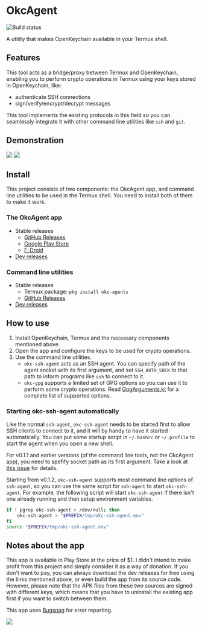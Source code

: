 # OkcAgent

![Build status](https://github.com/DDoSolitary/OkcAgent/workflows/.github/workflows/build.yml/badge.svg)

A utility that makes OpenKeychain available in your Termux shell.

## Features

This tool acts as a bridge/proxy between Termux and OpenKeychain, enabling you to perform crypto operations in Termux using your keys stored in OpenKeychain, like:

- authenticate SSH connections
- sign/verify/encrypt/decrypt messages

This tool implements the existing protocols in this field so you can seamlessly integrate it with other command line utilities like `ssh` and `git`.

## Demonstration

![](https://i.ibb.co/xsSP7X7/okc-ssh-agent-demo.gif)
![](https://i.ibb.co/DYFcYqD/okc-gpg-demo.gif)

## Install

This project consists of two components: the OkcAgent app, and command line utilities to be used in the Termux shell. You need to install both of them to make it work.

### The OkcAgent app

- Stable releases
  - [GitHub Releases](https://github.com/DDoSolitary/OkcAgent/releases)
  - [Google Play Store](https://play.google.com/store/apps/details?id=org.ddosolitary.okcagent)
  - [F-Droid](https://f-droid.org/packages/org.ddosolitary.okcagent/)
- [Dev releases](https://ddosolitary-builds.sourceforge.io/OkcAgent/)

### Command line utilities

- Stable releases
  - Termux package: `pkg install okc-agents`
  - [GitHub Releases](https://github.com/DDoSolitary/okc-agents/releases)
- [Dev releases](https://ddosolitary-builds.sourceforge.io/okc-agents/)

## How to use

1. Install OpenKeychain, Termux and the necessary components mentioned above.
2. Open the app and configure the keys to be used for crypto operations.
3. Use the command line utilities.
    - `okc-ssh-agent` acts as an SSH agent. You can specify path of the agent socket with its first argument, and set `SSH_AUTH_SOCK` to that path to inform programs like `ssh` to connect to it.
    - `okc-gpg` supports a limited set of GPG options so you can use it to perform some crypto operations. Read [GpgArguments.kt](https://github.com/DDoSolitary/OkcAgent/blob/master/app/src/main/java/org/ddosolitary/okcagent/gpg/GpgArguments.kt) for a complete list of supported options.

### Starting okc-ssh-agent automatically

Like the normal `ssh-agent`, `okc-ssh-agent` needs to be started first to allow SSH clients to connect to it, and it will by handy to have it started automatically. You can put some startup script in `~/.bashrc` or `~/.profile` to start the agent when you open a new shell.

For v0.1.1 and earlier versions (of the command line tools, not the OkcAgent app), you need to spefify socket path as its first argument. Take a look at [this issue](https://github.com/DDoSolitary/okc-agents/issues/2) for details.

Starting from v0.1.2, `okc-ssh-agent` supports most command line options of `ssh-agent`, so you can use the same script for `ssh-agent` to start `okc-ssh-agent`. For example, the following script will start `okc-ssh-agent` if there isn't one already running and then setup environment variables.

```bash
if ! pgrep okc-ssh-agent > /dev/null; then
	okc-ssh-agent > "$PREFIX/tmp/okc-ssh-agent.env"
fi
source "$PREFIX/tmp/okc-ssh-agent.env"
```

## Notes about the app

This app is available in Play Store at the price of $1. I didn't intend to make profit from this project and simply consider it as a way of donation. If you don't want to pay, you can always download the dev releases for free using the links mentioned above, or even build the app from its source code. However, please note that the APK files from these two sources are signed with different keys, which means that you have to uninstall the existing app first if you want to switch between them.

This app uses [Bugsnag](https://www.bugsnag.com/) for error reporting.

[![](https://i.ibb.co/PQy8pkK/bugsnag.png)](https://www.bugsnag.com/)
